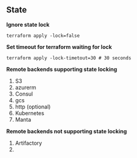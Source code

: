 ## State

**Ignore state lock**

```shell script
terraform apply -lock=false
```

**Set timeout for terraform waiting for lock**

```shell script
terraform apply -lock-timetout=30 # 30 seconds
```

**Remote backends supporting state locking**

1. S3
2. azurerm
3. Consul
4. gcs
5. http (optional)
6. Kubernetes
7. Manta

**Remote backends not supporting state locking**

1. Artifactory
2. 
